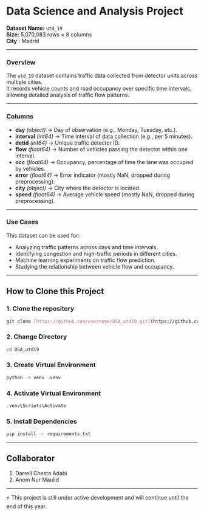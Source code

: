# Data Science and Analysis Project


**Dataset Name:** `utd_19`  
**Size:** 5,070,083 rows × 8 columns <br>
**City** : Madrid 

---

### Overview
The `utd_19` dataset contains traffic data collected from detector units across multiple cities.  
It records vehicle counts and road occupancy over specific time intervals, allowing detailed analysis of traffic flow patterns.  

---

### Columns
- **day** *(object)* → Day of observation (e.g., Monday, Tuesday, etc.).  
- **interval** *(int64)* → Time interval of data collection (e.g., per 5 minutes).  
- **detid** *(int64)* → Unique traffic detector ID.  
- **flow** *(float64)* → Number of vehicles passing the detector within one interval.  
- **occ** *(float64)* → Occupancy, percentage of time the lane was occupied by vehicles.  
- **error** *(float64)* → Error indicator (mostly NaN, dropped during preprocessing).  
- **city** *(object)* → City where the detector is located.  
- **speed** *(float64)* → Average vehicle speed (mostly NaN, dropped during preprocessing).  

---

### Use Cases
This dataset can be used for:
- Analyzing traffic patterns across days and time intervals.  
- Identifying congestion and high-traffic periods in different cities.  
- Machine learning experiments on traffic flow prediction.  
- Studying the relationship between vehicle flow and occupancy.  

---

## How to Clone this Project


### 1. Clone the repository
```bash
git clone [https://github.com/username/DSA_utd19.git](https://github.com/hiraeth12/DSA_utd19-madrid.git)
```

### 2. Change Directory
```bash
cd DSA_utd19
```

### 3. Create Virtual Environment
```bash
python -m venv .venv
```

### 4. Activate Virtual Environment
```bash
.venv\Scripts\Activate
```

### 5. Install Dependencies
```bash
pip install -r requirements.txt
```

---

## Collaborator
1. Darrell Chesta Adabi
2. Anom Nur Maulid

---


⚡ This project is still under active development and will continue until the end of this year.
